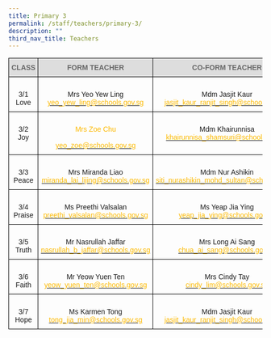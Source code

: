 ```yaml
---
title: Primary 3
permalink: /staff/teachers/primary-3/
description: ""
third_nav_title: Teachers
---
```

<style type="text/css">
.tg  {border-collapse:collapse;border-spacing:0;}
.tg td{border-color:black;border-style:solid;border-width:1px;font-family:Arial, sans-serif;font-size:14px;
  overflow:hidden;padding:10px 5px;word-break:normal;}
.tg th{border-color:black;border-style:solid;border-width:1px;font-family:Arial, sans-serif;font-size:14px;
  font-weight:normal;overflow:hidden;padding:10px 5px;word-break:normal;}
.tg .tg-a4yv{background-color:#DDD;color:#666;font-weight:bold;text-align:center;vertical-align:top}
.tg .tg-baqh{text-align:center;vertical-align:top}
.tg .tg-nau8{color:#FDB900;text-align:center;vertical-align:top}
.tg .tg-nrix{text-align:center;vertical-align:middle}
</style>
<table class="tg">
<thead>
  <tr>
    <th class="tg-a4yv">CLASS</th>
    <th class="tg-a4yv">FORM TEACHER</th>
    <th class="tg-a4yv">CO-FORM TEACHER<br></th>
  </tr>
</thead>
<tbody>
  <tr>
    <td class="tg-nrix"><br>3/1<br>Love</td>
    <td class="tg-nrix"><br>Mrs Yeo Yew Ling<br><a href="mailto:yeo_yew_ling@schools.gov.sg"><span style="text-decoration:none;color:#FDB900">yeo_yew_ling@schools.gov.sg</span></a><br></td>
    <td class="tg-nrix"><br>Mdm Jasjit Kaur  <br><a href="mailto:jasjit_kaur_ranjit_singh@schools.gov.sg"><span style="text-decoration:none;color:#FDB900">jasjit_kaur_ranjit_singh@schools.gov.sg</span></a><br></td>
  </tr>
  <tr>
    <td class="tg-baqh"><br>3/2 <br><span style="background-color:initial">Joy</span></td>
    <td class="tg-nau8"><br>Mrs Zoe Chu<br><br><a href="mailto:yeo_zoe@schools.gov.sg"><span style="text-decoration:none;color:#FDB900">yeo_zoe@schools.gov.sg</span></a><br></td>
    <td class="tg-baqh"><br>Mdm Khairunnisa<br><a href="mailto:khairunnisa_shamsuri@schools.gov.sg"><span style="text-decoration:none;color:#FDB900">khairunnisa_shamsuri@schools.gov.sg</span></a><br><br></td>
  </tr>
  <tr>
    <td class="tg-baqh"><br>3/3 <br><span style="background-color:initial">Peace</span></td>
    <td class="tg-nrix"><br>Mrs Miranda Liao<br><a href="mailto:miranda_lai_lijing@schools.gov.sg"><span style="text-decoration:none;color:#FDB900">miranda_lai_lijing@schools.gov.sg</span></a><br></td>
    <td class="tg-nrix"><br>Mdm Nur Ashikin<br><a href="mailto:siti_nurashikin_mohd_sultan@schools.gov.sg"><span style="text-decoration:none;color:#FDB900">siti_nurashikin_mohd_sultan@schools.gov.sg</span></a><br></td>
  </tr>
  <tr>
    <td class="tg-nrix"><br>3/4<br>Praise</td>
    <td class="tg-nrix"><br>Ms Preethi Valsalan<br><a href="mailto:preethi_valsalan@schools.gov.sg"><span style="text-decoration:none;color:#FDB900">preethi_valsalan@schools.gov.sg</span></a><br></td>
    <td class="tg-nrix"><br>Ms Yeap Jia Ying<br><a href="mailto:yeap_jia_ying@schools.gov.sg"><span style="text-decoration:none;color:#FDB900">yeap_jia_ying@schools.gov.sg</span></a><br></td>
  </tr>
  <tr>
    <td class="tg-nrix"><br>3/5<br>Truth</td>
    <td class="tg-nrix"><br>Mr Nasrullah Jaffar<br><a href="mailto:nasrullah_b_jaffar@schools.gov.sg"><span style="text-decoration:none;color:#FDB900">nasrullah_b_jaffar@schools.gov.sg</span></a><br></td>
    <td class="tg-nrix"><br>Mrs Long Ai Sang<br><a href="mailto:chua_ai_sang@schools.gov.sg"><span style="text-decoration:none;color:#FDB900">chua_ai_sang@schools.gov.sg</span></a><br></td>
  </tr>
  <tr>
    <td class="tg-nrix"><br>3/6<br>Faith</td>
    <td class="tg-baqh"><br>Mr Yeow Yuen Ten<br><a href="mailto:yeow_yuen_ten@schools.gov.sg"><span style="text-decoration:none;color:#FDB900">yeow_yuen_ten@schools.gov.sg</span></a><br></td>
    <td class="tg-nrix"><br>Mrs Cindy Tay<br><a href="mailto:cindy_lim@schools.gov.sg"><span style="text-decoration:none;color:#FDB900">cindy_lim@schools.gov.sg</span></a><br></td>
  </tr>
  <tr>
    <td class="tg-nrix"><br>3/7<br>Hope</td>
    <td class="tg-nrix"><br>Ms Karmen Tong<br><a href="mailto:tong_jia_min@schools.gov.sg"><span style="text-decoration:none;color:#FDB900">tong_jia_min@schools.gov.sg</span></a><br></td>
    <td class="tg-baqh"><br>Mdm Jasjit Kaur<br><a href="mailto:tong_jia_min@schools.gov.sg"><span style="text-decoration:none;color:#FDB900">jasjit_kaur_ranjit_singh@schools.gov.sg</span></a><br></td>
  </tr>
</tbody>
</table>